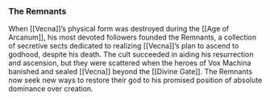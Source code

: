 ### The Remnants
When [[Vecna]]’s physical form was destroyed during the [[Age of Arcanum]], his most devoted followers founded the Remnants, a collection of secretive sects dedicated to realizing [[Vecna]]’s plan to ascend to godhood, despite his death. The cult succeeded in aiding his resurrection and ascension, but they were scattered when the heroes of Vox Machina banished and sealed [[Vecna]] beyond the [[Divine Gate]]. The Remnants now seek new ways to restore their god to his promised position of absolute dominance over creation.